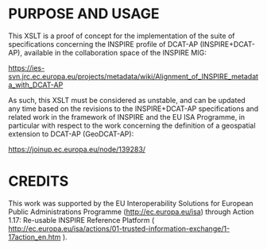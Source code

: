 # PURPOSE AND USAGE

This XSLT is a proof of concept for the implementation of the suite of specifications concerning the INSPIRE profile of DCAT-AP (INSPIRE+DCAT-AP), available in the collaboration space of the INSPIRE MIG:
  
https://ies-svn.jrc.ec.europa.eu/projects/metadata/wiki/Alignment_of_INSPIRE_metadata_with_DCAT-AP
    
As such, this XSLT must be considered as unstable, and can be updated any time based on the revisions to the INSPIRE+DCAT-AP specifications and related work in the framework of INSPIRE and the EU ISA Programme, in particular with respect to the work concerning the definition of a geospatial extension to DCAT-AP (GeoDCAT-AP):
  
https://joinup.ec.europa.eu/node/139283/
    
  
#  CREDITS
  
This work was supported by the EU Interoperability Solutions for European Public Administrations Programme (http://ec.europa.eu/isa) through Action 1.17: Re-usable INSPIRE Reference Platform ( http://ec.europa.eu/isa/actions/01-trusted-information-exchange/1-17action_en.htm ).